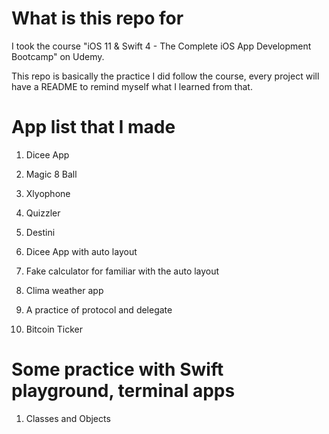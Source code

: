 # What is this repo for

I took the course "iOS 11 & Swift 4 - The Complete iOS App Development Bootcamp" on Udemy.

This repo is basically the practice I did follow the course, every project will have a README to remind myself what I learned from that.

# App list that I made

1. Dicee App

2. Magic 8 Ball

3. Xlyophone

4. Quizzler

5. Destini

6. Dicee App with auto layout

7. Fake calculator for familiar with the auto layout

8. Clima weather app

9. A practice of protocol and delegate

10. Bitcoin Ticker

# Some practice with Swift playground, terminal apps

1. Classes and Objects
